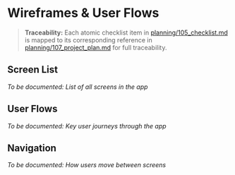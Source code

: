 # Wireframes & User Flows

> **Traceability:** Each atomic checklist item in [planning/105_checklist.md](planning/105_checklist.md) is mapped to its corresponding reference in [planning/107_project_plan.md](planning/107_project_plan.md) for full traceability.

## Screen List
*To be documented: List of all screens in the app*

## User Flows
*To be documented: Key user journeys through the app*

## Navigation
*To be documented: How users move between screens*

